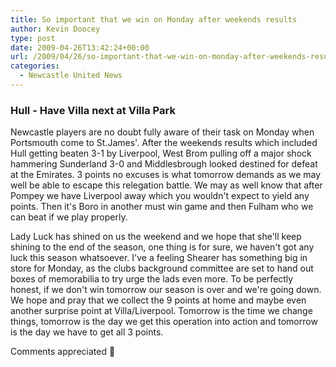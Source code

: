 ```yaml
---
title: So important that we win on Monday after weekends results
author: Kevin Doocey
type: post
date: 2009-04-26T13:42:24+00:00
url: /2009/04/26/so-important-that-we-win-on-monday-after-weekends-results/
categories:
  - Newcastle United News
---
```


### Hull - Have Villa next at Villa Park

Newcastle players are no doubt fully aware of their task on Monday when Portsmouth come to St.James'. After the weekends results which included Hull getting beaten 3-1 by Liverpool, West Brom pulling off a major shock hammering Sunderland 3-0 and Middlesbrough looked destined for defeat at the Emirates. 3 points no excuses is what tomorrow demands as we may well be able to escape this relegation battle. We may as well know that after Pompey we have Liverpool away which you wouldn't expect to yield any points. Then it's Boro in another must win game and then Fulham who we can beat if we play properly.

Lady Luck has shined on us the weekend and we hope that she'll keep shining to the end of the season, one thing is for sure, we haven't got any luck this season whatsoever. I've a feeling Shearer has something big in store for Monday, as the clubs background committee are set to hand out boxes of memorabilia to try urge the lads even more. To be perfectly honest, if we don't win tomorrow our season is over and we're going down. We hope and pray that we collect the 9 points at home and maybe even another surprise point at Villa/Liverpool. Tomorrow is the time we change things, tomorrow is the day we get this operation into action and tomorrow is the day we have to get all 3 points.

Comments appreciated 🙂
